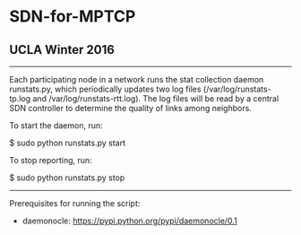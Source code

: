 # SDN-for-MPTCP
UCLA Winter 2016
---
---
Each participating node in a network runs the stat collection daemon runstats.py, which periodically updates two log files (/var/log/runstats-tp.log and /var/log/runstats-rtt.log). The log files will be read by a central SDN controller to determine the quality of links among neighbors.

To start the daemon, run:

$ sudo python runstats.py start

To stop reporting, run:

$ sudo python runstats.py stop

---
Prerequisites for running the script:
- daemonocle: https://pypi.python.org/pypi/daemonocle/0.1
